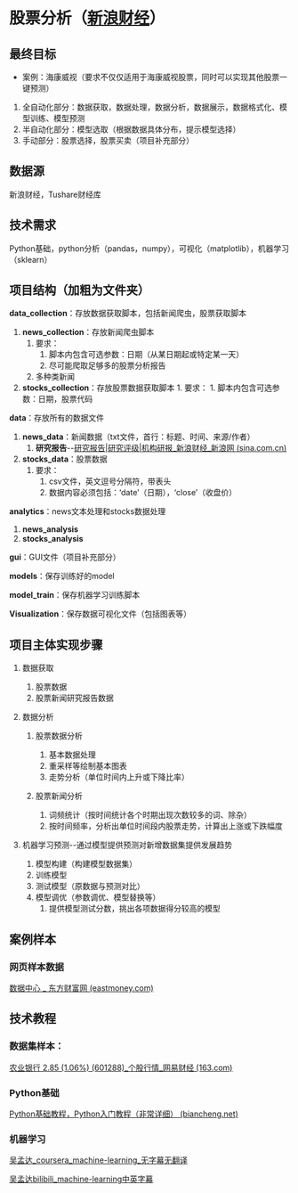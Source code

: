 # 股票分析（[新浪财经](https://finance.sina.com.cn/)）

## 最终目标
- 案例：海康威视（要求不仅仅适用于海康威视股票，同时可以实现其他股票一键预测）

1. 全自动化部分：数据获取，数据处理，数据分析，数据展示，数据格式化、模型训练、模型预测
2. 半自动化部分：模型选取（根据数据具体分布，提示模型选择）
3. 手动部分：股票选择，股票买卖（项目补充部分）

## 数据源
新浪财经，Tushare财经库

## 技术需求
Python基础，python分析（pandas，numpy），可视化（matplotlib），机器学习（sklearn）

## 项目结构（加粗为文件夹）
**data_collection**：存放数据获取脚本，包括新闻爬虫，股票获取脚本
1. **news_collection**：存放新闻爬虫脚本
   1. 要求：
      1. 脚本内包含可选参数：日期（从某日期起或特定某一天）
      2. 尽可能爬取足够多的股票分析报告
   2. 多种类新闻
2. **stocks_collection**：存放股票数据获取脚本
        1. 要求：
              1. 脚本内包含可选参数：日期，股票代码

**data**：存放所有的数据文件

1. **news_data**：新闻数据（txt文件，首行：标题、时间、来源/作者）
   1. **研究报告**--[研究报告|研究评级|机构研报_新浪财经_新浪网 (sina.com.cn)](https://stock.finance.sina.com.cn/stock/go.php/vReport_List/kind/search/index.phtml?symbol=002415&t1=all)
2. **stocks_data**：股票数据
   1. 要求：
      1. csv文件，英文逗号分隔符，带表头
      2. 数据内容必须包括：‘date’（日期），‘close’（收盘价）

**analytics**：news文本处理和stocks数据处理

1.  **news_analysis**
2. **stocks_analysis**

**gui**：GUI文件（项目补充部分）

**models**：保存训练好的model

**model_train**：保存机器学习训练脚本

**Visualization**：保存数据可视化文件（包括图表等）

## 项目主体实现步骤

1. 数据获取

   1. 股票数据
   2. 股票新闻研究报告数据

2. 数据分析

   1. 股票数据分析
      1. 基本数据处理
      2. 重采样等绘制基本图表
      3. 走势分析（单位时间内上升或下降比率）

   1. 股票新闻分析
      1. 词频统计（按时间统计各个时期出现次数较多的词、除杂）
      2. 按时间频率，分析出单位时间段内股票走势，计算出上涨或下跌幅度

3. 机器学习预测--通过模型提供预测对新增数据集提供发展趋势

   1. 模型构建（构建模型数据集）
   2. 训练模型
   3. 测试模型（原数据与预测对比）
   4. 模型调优（参数调优、模型替换等）
      1. 提供模型测试分数，挑出各项数据得分较高的模型

 ## 案例样本

### 网页样本数据

[数据中心 _ 东方财富网 (eastmoney.com)](https://data.eastmoney.com/center/)


 ## 技术教程

### 数据集样本：

[农业银行 2.85 (1.06%) (601288)_个股行情_网易财经 (163.com)](http://quotes.money.163.com/trade/cjmx_601288.html)

### Python基础

[Python基础教程，Python入门教程（非常详细） (biancheng.net)](http://c.biancheng.net/python/)

### 机器学习

[吴孟达_coursera_machine-learning_无字幕无翻译](https://www.coursera.org/learn/machine-learning)

[吴孟达bilibili_machine-learning中英字幕](https://www.bilibili.com/video/BV1Pa411X76s)